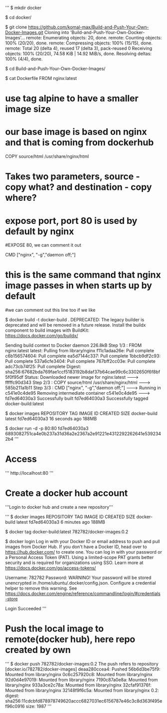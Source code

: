 '''
$ mkdir docker

$ cd docker/

$ git clone https://github.com/komal-max/Build-and-Push-Your-Own-Docker-Images.git
Cloning into 'Build-and-Push-Your-Own-Docker-Images'...
remote: Enumerating objects: 20, done.
remote: Counting objects: 100% (20/20), done.
remote: Compressing objects: 100% (15/15), done.
remote: Total 20 (delta 4), reused 17 (delta 3), pack-reused 0
Receiving objects: 100% (20/20), 74.58 KiB | 14.92 MiB/s, done.
Resolving deltas: 100% (4/4), done.

$ cd Build-and-Push-Your-Own-Docker-Images/

$ cat Dockerfile 
FROM nginx:latest 
# use tag alpine to have a smaller image size 
# our base image is based on nginx and that is coming from dockerhub

COPY source/html /usr/share/nginx/html 
# Takes two parameters, source - copy what? and destination - copy where? 

# expose port, port 80 is used by default by nginx
#EXPOSE 80, we can comment it out

CMD ["nginx", "-g","daemon off;"]
# this is the same command that nginx image passes in when starts up by default
#we can comment out this line too if we like


$ docker build -t docker-build .
DEPRECATED: The legacy builder is deprecated and will be removed in a future release.
            Install the buildx component to build images with BuildKit:
            https://docs.docker.com/go/buildx/

Sending build context to Docker daemon  226.8kB
Step 1/3 : FROM nginx:latest
latest: Pulling from library/nginx
f11c1adaa26e: Pull complete 
c6b156574604: Pull complete 
ea5d7144c337: Pull complete 
1bbcb9df2c93: Pull complete 
537a6cfe3404: Pull complete 
767bff2cc03e: Pull complete 
adc73cb74f25: Pull complete 
Digest: sha256:67682bda769fae1ccf5183192b8daf37b64cae99c6c3302650f6f8bf5f0f95df
Status: Downloaded newer image for nginx:latest
 ---> fffffc90d343
Step 2/3 : COPY source/html /usr/share/nginx/html
 ---> 585b211a1b11
Step 3/3 : CMD ["nginx", "-g","daemon off;"]
 ---> Running in c541e0c4de95
Removing intermediate container c541e0c4de95
 ---> fd7ed64030a3
Successfully built fd7ed64030a3
Successfully tagged docker-build:latest


$ docker images
REPOSITORY                    TAG       IMAGE ID       CREATED          SIZE
docker-build                  latest    fd7ed64030a3   16 seconds ago   188MB

$ docker run -d -p 80:80 fd7ed64030a3
6893082751ca4e0b237a31d36a2e2367a2e91221e4312292262641e5392342b4
'''

# Access

'''
http://localhost:80
'''

# Create a docker hub account

'''Login to docker hub and create a new repository'''

'''
$ docker images
REPOSITORY                    TAG       IMAGE ID       CREATED         SIZE
docker-build                  latest    fd7ed64030a3   6 minutes ago   188MB


$ docker tag docker-build:latest 782782/docker-images:0.2


$ docker login
Log in with your Docker ID or email address to push and pull images from Docker Hub. If you don't have a Docker ID, head over to https://hub.docker.com/ to create one.
You can log in with your password or a Personal Access Token (PAT). Using a limited-scope PAT grants better security and is required for organizations using SSO. Learn more at https://docs.docker.com/go/access-tokens/

Username: 782782
Password: 
WARNING! Your password will be stored unencrypted in /home/ubuntu/.docker/config.json.
Configure a credential helper to remove this warning. See
https://docs.docker.com/engine/reference/commandline/login/#credentials-store

Login Succeeded
'''

# Push the local image to remote(docker hub), here repo created by own 
'''
$ docker push 782782/docker-images:0.2 
The push refers to repository [docker.io/782782/docker-images]
deaa280ccea4: Pushed 
56b6d3be75f9: Mounted from library/nginx 
0c6c257920c8: Mounted from library/nginx 
92d0d4e97019: Mounted from library/nginx 
7190c87a0e8a: Mounted from library/nginx 
933a3ce2c78a: Mounted from library/nginx 
32cfaf91376f: Mounted from library/nginx 
32148f9f6c5a: Mounted from library/nginx 
0.2: digest: sha256:11cdcbfd878978749620accc6827031ec6156787e46c3c8d363f495ef96c0916 size: 1987
'''

